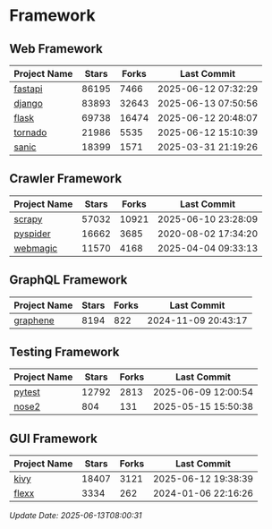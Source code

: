 # Framework

## Web Framework
| Project Name | Stars | Forks | Last Commit |
| ------------ | ----- | ----- | ----------- |
| [fastapi](https://github.com/fastapi/fastapi) | 86195 | 7466 | 2025-06-12 07:32:29 |
| [django](https://github.com/django/django) | 83893 | 32643 | 2025-06-13 07:50:56 |
| [flask](https://github.com/pallets/flask) | 69738 | 16474 | 2025-06-12 20:48:07 |
| [tornado](https://github.com/tornadoweb/tornado) | 21986 | 5535 | 2025-06-12 15:10:39 |
| [sanic](https://github.com/sanic-org/sanic) | 18399 | 1571 | 2025-03-31 21:19:26 |

## Crawler Framework
| Project Name | Stars | Forks | Last Commit |
| ------------ | ----- | ----- | ----------- |
| [scrapy](https://github.com/scrapy/scrapy) | 57032 | 10921 | 2025-06-10 23:28:09 |
| [pyspider](https://github.com/binux/pyspider) | 16662 | 3685 | 2020-08-02 17:34:20 |
| [webmagic](https://github.com/code4craft/webmagic) | 11570 | 4168 | 2025-04-04 09:33:13 |

## GraphQL Framework
| Project Name | Stars | Forks | Last Commit |
| ------------ | ----- | ----- | ----------- |
| [graphene](https://github.com/graphql-python/graphene) | 8194 | 822 | 2024-11-09 20:43:17 |

## Testing Framework
| Project Name | Stars | Forks | Last Commit |
| ------------ | ----- | ----- | ----------- |
| [pytest](https://github.com/pytest-dev/pytest) | 12792 | 2813 | 2025-06-09 12:00:54 |
| [nose2](https://github.com/nose-devs/nose2) | 804 | 131 | 2025-05-15 15:50:38 |

## GUI Framework
| Project Name | Stars | Forks | Last Commit |
| ------------ | ----- | ----- | ----------- |
| [kivy](https://github.com/kivy/kivy) | 18407 | 3121 | 2025-06-12 19:38:39 |
| [flexx](https://github.com/flexxui/flexx) | 3334 | 262 | 2024-01-06 22:16:26 |

*Update Date: 2025-06-13T08:00:31*